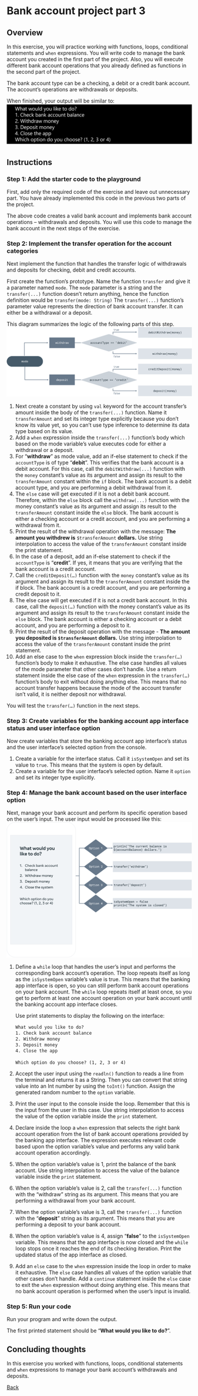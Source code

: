 # Bank account project part 3

## Overview
In this exercise, you will practice working with functions, loops, conditional statements and `when` expressions. 
You will write code to manage the bank account you created in the first part of the project. 
Also, you will execute different bank account operations that you already defined as functions in the second part of the project.

The bank account type can be a checking, a debit or a credit bank account. 
The account’s operations are withdrawals or deposits.

When finished, your output will be similar to:
![Output-BP---What-would-you-like-to-do.png](img/Output-BP---What-would-you-like-to-do.png)

## Instructions

### Step 1: Add the starter code to the playground
First, add only the required code of the exercise and leave out unnecessary part. 
You have already implemented this code in the previous two parts of the project.

The above code creates a valid bank account and implements bank account operations – withdrawals and deposits. 
You will use this code to manage the bank account in the next steps of the exercise.

### Step 2: Implement the transfer operation for the account categories

Next implement the function that handles the transfer logic of withdrawals and deposits for checking, debit and credit accounts.

First create the function’s prototype. 
Name the function `transfer` and give it a parameter named `mode`. 
The `mode` parameter is a string and the `transfer(...)` function doesn’t return anything, 
hence the function definition would be `transfer(mode: String)` The `transfer(...)` function’s parameter value 
represents the direction of bank account transfer. 
It can either be a withdrawal or a deposit.

This diagram summarizes the logic of the following parts of this step.
![BP-LOGIC-003-updated.png](img/BP-LOGIC-003-updated.png)

1. Next create a constant by using `val` keyword for the account transfer’s amount inside the body of the `transfer(...)`  function.
   Name it `transferAmount` and set its integer type explicitly because you don’t know its value yet, 
   so you can’t use type inference to determine its data type based on its value.
2. Add a `when` expression inside the `transfer(...)` function’s body which based on the mode variable’s 
   value executes code for either a withdrawal or a deposit.
3. For “**withdraw**” as mode value, add an if-else statement to check if the `accountType` is of type “**debit**”. 
   This verifies that the bank account is a debit account. 
   For this case, call the `debitWithdraw(...)` function with the `money` constant’s value as its argument and 
   assign its result to the `transferAmount` constant within the `if` block. 
   The bank account is a debit account type, and you are performing a debit withdrawal from it.
4. The `else` case will get executed if it is not a debit bank account. 
   Therefore, within the `else` block call the `withdraw(...)` function with the money constant’s value as its argument and 
   assign its result to the `transferAmount` constant inside the `else` block. 
   The bank account is either a checking account or a credit account, and 
   you are performing a withdrawal from it.
5. Print the result of the withdrawal operation with the message:
   **The amount you withdrew is** `$transferAmount` **dollars.**
   Use string interpolation to access the value of the `transferAmount` constant inside the print statement.
6. In the case of a deposit, add an if-else statement to check if the `accountType` is “**credit**”. 
   If yes, it means that you are verifying that the bank account is a credit account.
7. Call the `creditDeposit(…)` function with the `money` constant’s value as its argument and 
   assign its result to the `transferAmount` constant inside the if block. 
   The bank account is a credit account, and you are performing a credit deposit to it.
8. The else case will get executed if it is not a credit bank account.
   In this case, call the `deposit(…)` function with the money constant’s value as its argument and 
   assign its result to the `transferAmount` constant inside the `else` block. 
   The bank account is either a checking account or a debit account, and you are performing a deposit to it.
9. Print the result of the deposit operation with the message - 
   **The amount you deposited is `$transferAmount` dollars.**
   Use string interpolation to access the value of the `transferAmount` constant inside the print statement.
10. Add an else case to the `when` expression block inside the `transfer(…)` function’s body to make it exhaustive. 
    The else case handles all values of the mode parameter that other cases don’t handle. 
    Use a return statement inside the else case of the `when` expression in the `transfer(…)` function’s body 
    to exit without doing anything else. 
    This means that no account transfer happens because the mode of the account transfer isn’t valid, 
    it is neither deposit nor withdrawal.

You will test the `transfer(…)` function in the next steps.

### Step 3: Create variables for the banking account app interface status and user interface option
Now create variables that store the banking account app interface’s status and 
the user interface’s selected option from the console.

1. Create a variable for the interface status. 
   Call it `isSystemOpen` and set its value to `true`. 
   This means that the system is open by default.
2. Create a variable for the user interface’s selected option. 
   Name it `option` and set its integer type explicitly.

### Step 4: Manage the bank account based on the user interface option
Next, manage your bank account and perform its specific operation based on the user’s input. 
The user input would be processed like this:
![image-1.png](img/image-1.png)

1. Define a `while` loop that handles the user’s input and performs the corresponding bank account’s operation. 
   The loop repeats itself as long as the `isSystemOpen` variable’s value is true. 
   This means that the banking app interface is open, 
   so you can still perform bank account operations on your bank account. 
   The `while` loop repeats itself at least once, 
   so you get to perform at least one account operation on your bank account until the banking account app interface closes.
    
   Use print statements to display the following on the interface:
   ```
   What would you like to do?
   1. Check bank account balance
   2. Withdraw money
   3. Deposit money
   4. Close the app
   
   Which option do you choose? (1, 2, 3 or 4)
   ```
    
2. Accept the user input using the `readln()` function to reads a line from the terminal and returns it as a String. 
   Then you can convert that string value into an Int number by using the `toInt()` function. 
   Assign the generated random number to the `option` variable.
3. Print the user input to the console inside the loop. 
   Remember that this is the input from the user in this case. 
   Use string interpolation to access the value of the option variable inside the `print` statement.
4. Declare inside the loop a `when` expression that selects the right bank account operation 
   from the list of bank account operations provided by the banking app interface. 
   The expression executes relevant code based upon the option variable’s value and 
   performs any valid bank account operation accordingly.
5. When the option variable’s value is 1, 
   print the balance of the bank account. 
   Use string interpolation to access the value of the balance variable inside the `print` statement.
6. When the option variable’s value is 2, 
   call the `transfer(...)` function with the “withdraw” string as its argument. 
   This means that you are performing a withdrawal from your bank account.
7. When the option variable’s value is 3, 
   call the `transfer(...)` function with the “**deposit**” string as its argument. 
   This means that you are performing a deposit to your bank account.
8. When the option variable’s value is 4, 
   assign “**false**” to the `isSystemOpen` variable. 
   This means that the app interface is now closed and the `while` loop stops once it reaches the end of its checking iteration. 
   Print the updated status of the app interface as closed.
9. Add an `else` case to the `when` expression inside the loop in order to make it exhaustive. 
   The `else` case handles all values of the option variable that other cases don’t handle. 
   Add a `continue` statement inside the `else` case to exit the `when` expression without doing anything else. 
   This means that no bank account operation is performed when the user’s input is invalid.

### Step 5: Run your code
Run your program and write down the output.

The first printed statement should be “**What would you like to do?**”.

## Concluding thoughts
In this exercise you worked with functions, loops, conditional statements and
`when` expressions to manage your bank account’s withdrawals and deposits.

[Back](README.md)